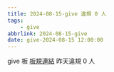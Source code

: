 ```yaml
---
title: 2024-08-15-give 違規 0 人
tags:
    - give
abbrlink: 2024-08-15-give
date: give-2024-08-15 12:00:00
---
```

give 板 [板規連結](https://www.ptt.cc/bbs/give/M.1612495900.A.C32.html)
昨天違規 0 人
